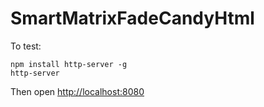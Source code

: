 SmartMatrixFadeCandyHtml
========================

To test:

`npm install http-server -g`  
`http-server`

Then open <http://localhost:8080>
